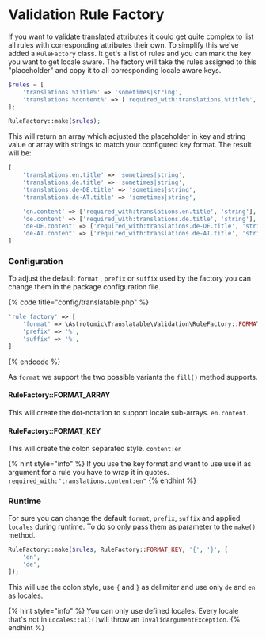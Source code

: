 # Validation Rule Factory

If you want to validate translated attributes it could get quite complex to list all rules with corresponding attributes their own. To simplify this we've added a `RuleFactory` class. It get's a list of rules and you can mark the key you want to get locale aware. The factory will take the rules assigned to this "placeholder" and copy it to all corresponding locale aware keys.

```php
$rules = [
    'translations.%title%' => 'sometimes|string',
    'translations.%content%' => ['required_with:translations.%title%', 'string'],
];

RuleFactory::make($rules);
```

This will return an array which adjusted the placeholder in key and string value or array with strings to match your configured key format. The result will be:

```php
[
    'translations.en.title' => 'sometimes|string',
    'translations.de.title' => 'sometimes|string',
    'translations.de-DE.title' => 'sometimes|string',
    'translations.de-AT.title' => 'sometimes|string',

    'en.content' => ['required_with:translations.en.title', 'string'],
    'de.content' => ['required_with:translations.de.title', 'string'],
    'de-DE.content' => ['required_with:translations.de-DE.title', 'string'],
    'de-AT.content' => ['required_with:translations.de-AT.title', 'string'],
]
```

### Configuration

To adjust the default `format` , `prefix` or `suffix` used by the factory you can change them in the package configuration file.

{% code title="config/translatable.php" %}
```php
'rule_factory' => [
    'format' => \Astrotomic\Translatable\Validation\RuleFactory::FORMAT_ARRAY,
    'prefix' => '%',
    'suffix' => '%',
]
```
{% endcode %}

As `format` we support the two possible variants the `fill()` method supports.

#### RuleFactory::FORMAT\_ARRAY

This will create the dot-notation to support locale sub-arrays. `en.content`.

#### RuleFactory::FORMAT\_KEY

This will create the colon separated style. `content:en`

{% hint style="info" %}
If you use the key format and want to use use it as argument for a rule you have to wrap it in quotes. `required_with:"translations.content:en"`
{% endhint %}

### Runtime

For sure you can change the default `format`, `prefix`, `suffix` and applied `locales` during runtime. To do so only pass them as parameter to the `make()` method.

```php
RuleFactory::make($rules, RuleFactory::FORMAT_KEY, '{', '}', [
    'en',
    'de',
]);
```

This will use the colon style, use `{` and `}` as delimiter and use only `de` and `en` as locales.

{% hint style="info" %}
You can only use defined locales. Every locale that's not in `Locales::all()`will throw an `InvalidArgumentException`.
{% endhint %}


